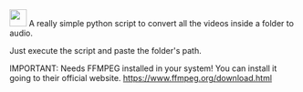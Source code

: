 <img src="Utility_Badge.png" height=30>
A really simple python script to convert all the videos inside a folder to audio.

Just execute the script and paste the folder's path.

IMPORTANT:
Needs FFMPEG installed in your system!
You can install it going to their official website.
https://www.ffmpeg.org/download.html
